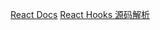 [React Docs](https://beta.reactjs.org/)
[React Hooks 源码解析](https://juejin.cn/post/6844903990958784526)